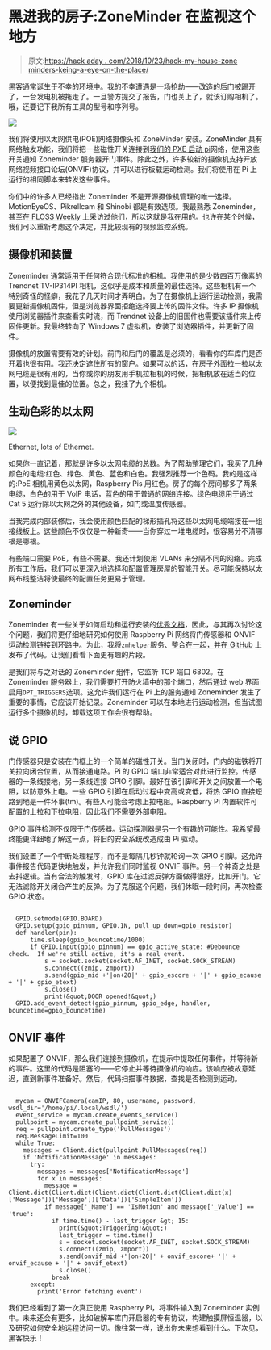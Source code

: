 # 黑进我的房子:ZoneMinder 在监视这个地方

> 原文:[https://hack aday . com/2018/10/23/hack-my-house-zone minders-keing-a-eye-on-the-place/](https://hackaday.com/2018/10/23/hack-my-house-zoneminders-keeping-an-eye-on-the-place/)

黑客通常诞生于不幸的环境中。我的不幸遭遇是一场抢劫——改造的后门被踢开了，一台发电机被拖走了。一旦警方提交了报告，门也关上了，就该订购相机了。哦，还要记下我所有工具的型号和序列号。

![](../Images/82e2874c256a33292ccb8cc3ab192105.png)

我们将使用以太网供电(POE)网络摄像头和 ZoneMinder 安装。ZoneMinder 具有网络触发功能，我们将把一些磁性开关连接到[我们的 PXE 启动 pi](http://hackaday.com/2018/10/08/hack-my-house-running-raspberry-pi-without-an-sd-card/)网络，使用这些开关通知 Zoneminder 服务器开门事件。除此之外，许多较新的摄像机支持开放网络视频接口论坛(ONVIF)协议，并可以进行板载运动检测。我们将使用在 Pi 上运行的相同脚本来转发这些事件。

你们中的许多人已经指出 Zoneminder 不是开源摄像机管理的唯一选择。MotionEyeOS、Pikrellcam 和 Shinobi 都是有效选项。我最熟悉 Zoneminder，甚至[在 FLOSS Weekly](http://twit.tv/shows/floss-weekly/episodes/496) 上采访过他们，所以这就是我在用的。也许在某个时候，我们可以重新考虑这个决定，并比较现有的视频监控系统。

## 摄像机和装置

Zoneminder 通常适用于任何符合现代标准的相机。我使用的是少数四百万像素的 Trendnet TV-IP314PI 相机，这似乎是成本和质量的最佳选择。这些相机有一个特别奇怪的怪癖，我花了几天时间才弄明白。为了在摄像机上运行运动检测，我需要更新摄像机固件，但是浏览器界面拒绝选择要上传的固件文件。许多 IP 摄像机使用浏览器插件来查看实时流，而 Trendnet 设备上的旧固件也需要该插件来上传固件更新。我最终转向了 Windows 7 虚拟机，安装了浏览器插件，并更新了固件。

摄像机的放置需要有效的计划。前门和后门的覆盖是必须的，看看你的车库门是否开着也很有用。我还决定遮住所有的窗户。如果可以的话，在房子外面拉一拉以太网电缆是很有用的，当你或你的朋友用手机拉相机的时候，把相机放在适当的位置，以便找到最佳的位置。总之，我挂了九个相机。

## 生动色彩的以太网

![](../Images/451d9e1108a4e17691ec3654ca54b9c3.png)

Ethernet, lots of Ethernet.

如果你一直记着，那就是许多以太网电缆的总数。为了帮助整理它们，我买了几种颜色的电缆:红色、绿色、黄色、蓝色和白色。我强烈推荐一个色码。我的是这样的:PoE 相机用黄色以太网，Raspberry Pis 用红色。房子的每个房间都多了两条电缆，白色的用于 VoIP 电话，蓝色的用于普通的网络连接。绿色电缆用于通过 Cat 5 运行除以太网之外的其他设备，如门或温度传感器。

当我完成内部装修后，我会使用颜色匹配的梯形插孔将这些以太网电缆端接在一组接线板上。这些颜色不仅仅是一种新奇——当你穿过一堆电缆时，很容易分不清哪根是哪根。

有些端口需要 PoE，有些不需要。我还计划使用 VLANs 来分隔不同的网络。完成所有工作后，我们可以更深入地选择和配置管理房屋的智能开关。尽可能保持以太网布线整洁将使最终的配置任务更易于管理。

## Zoneminder

Zoneminder 有一些关于如何启动和运行安装的[优秀文档](https://zoneminder.readthedocs.io/en/stable/installationguide/)，因此，与其再次讨论这个问题，我们将更仔细地研究如何使用 Raspberry Pi 网络将门传感器和 ONVIF 运动检测链接到环路中。为此，我将`zmhelper`服务、[整合在一起，并在 GitHub](http://github.com/jp-bennett/zmhelper) 上发布了代码。让我们看看下面更有趣的片段。

是我们将与之对话的 Zoneminder 组件，它监听 TCP 端口 6802。在 Zoneminder 服务器上，我们需要打开防火墙中的那个端口，然后通过 web 界面启用`OPT_TRIGGERS`选项。这允许我们运行在 Pi 上的服务通知 Zoneminder 发生了重要的事情，它应该开始记录。Zoneminder 可以在本地进行运动检测，但当试图运行多个摄像机时，卸载这项工作会很有帮助。

## 说 GPIO

门传感器只是安装在门框上的一个简单的磁性开关。当门关闭时，门内的磁铁将开关拉向闭合位置，从而接通电路。Pi 的 GPIO 端口非常适合对此进行监控。传感器的一条线接地，另一条线连接 GPIO 引脚。最好在该引脚和开关之间放置一个电阻，以防意外上电。一些 GPIO 引脚在启动过程中变高或变低，将热 GPIO 直接短路到地是一件坏事(tm)。有些人可能会考虑上拉电阻。Raspberry Pi 内置软件可配置的上拉和下拉电阻，因此我们不需要外部电阻。

GPIO 事件检测不仅限于门传感器。运动探测器是另一个有趣的可能性。我希望最终能更详细地了解这一点，将旧的安全系统改造成由 Pi 驱动。

我们设置了一个中断处理程序，而不是每隔几秒钟就轮询一次 GPIO 引脚。这允许事件报告代码更快地触发，并允许我们同时监视 ONVIF 事件。另一个神奇之处是去抖逻辑。当有合法的触发时，GPIO 库在过滤反弹方面做得很好，比如开门。它无法滤除开关闭合产生的反弹。为了克服这个问题，我们休眠一段时间，再次检查 GPIO 状态。

```

  GPIO.setmode(GPIO.BOARD)
  GPIO.setup(gpio_pinnum, GPIO.IN, pull_up_down=gpio_resistor)
  def handler(pin):
      time.sleep(gpio_bouncetime/1000)
      if GPIO.input(gpio_pinnum) == gpio_active_state: #Debounce check.  If we're still active, it's a real event.
          s = socket.socket(socket.AF_INET, socket.SOCK_STREAM)
          s.connect((zmip, zmport))
          s.send(gpio_mid +'|on+20|' + gpio_escore + '|' + gpio_ecause + '|' + gpio_etext)
          s.close()
          print(&quot;DOOR opened!&quot;)
  GPIO.add_event_detect(gpio_pinnum, gpio_edge, handler, bouncetime=gpio_bouncetime)

```

## ONVIF 事件

如果配置了 ONVIF，那么我们连接到摄像机，在提示中提取任何事件，并等待新的事件。这里的代码是阻塞的——它停止并等待摄像机的响应。该响应被故意延迟，直到新事件准备好。然后，代码扫描事件数据，查找是否检测到运动。

```

  mycam = ONVIFCamera(camIP, 80, username, password, wsdl_dir='/home/pi/.local/wsdl/')
  event_service = mycam.create_events_service()
  pullpoint = mycam.create_pullpoint_service()
  req = pullpoint.create_type('PullMessages')
  req.MessageLimit=100
  while True:
    messages = Client.dict(pullpoint.PullMessages(req))
    if 'NotificationMessage' in messages:
      try:
        messages = messages['NotificationMessage']
        for x in messages:
          message = Client.dict(Client.dict(Client.dict(Client.dict(Client.dict(x)['Message'])['Message'])['Data'])['SimpleItem'])
          if message['_Name'] == 'IsMotion' and message['_Value'] == 'true':
            if time.time() - last_trigger &gt; 15:
              print(&quot;Triggering!&quot;)
              last_trigger = time.time()
              s = socket.socket(socket.AF_INET, socket.SOCK_STREAM)
              s.connect((zmip, zmport))
              s.send(onvif_mid +'|on+20|' + onvif_escore+ '|' + onvif_ecause + '|' + onvif_etext)
              s.close()
            break
      except:
        print('Error fetching event')

```

我们已经看到了第一次真正使用 Raspberry Pi，将事件输入到 Zoneminder 实例中。未来还会有更多，比如破解车库门开启器的专有协议，构建触摸屏恒温器，以及研究如何安全地远程访问一切。像往常一样，说出你未来想看到什么。下次见，黑客快乐！